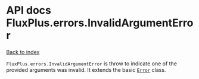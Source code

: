 # API docs FluxPlus.errors.InvalidArgumentError

[Back to index](../README.md)

`FluxPlus.errors.InvalidArgumentError` is throw to indicate one of the provided arguments was invalid.
It extends the basic [`Error`](https://developer.mozilla.org/en-US/docs/Web/JavaScript/Reference/Global_Objects/Error) class.
